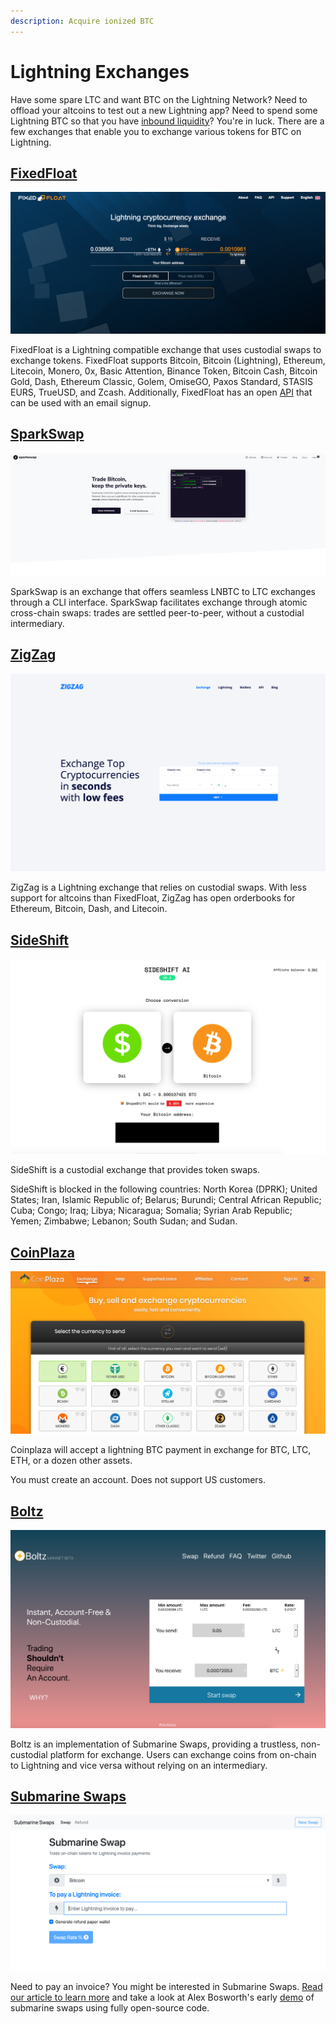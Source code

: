 ```yaml
---
description: Acquire ionized BTC
---
```


# Lightning Exchanges

Have some spare LTC and want BTC on the Lightning Network? Need to offload your altcoins to test out a new Lightning app? Need to spend some Lightning BTC so that you have [inbound liquidity](troubleshooting/bootstrapping-channels.md)? You're in luck. There are a few exchanges that enable you to exchange various tokens for BTC on Lightning.

## [FixedFloat](https://fixedfloat.com/)

![](../.gitbook/assets/screen-shot-2019-06-13-at-2.38.11-pm.png)

FixedFloat is a Lightning compatible exchange that uses custodial swaps to exchange tokens. FixedFloat supports Bitcoin, Bitcoin \(Lightning\), Ethereum, Litecoin, Monero, 0x, Basic Attention, Binance Token, Bitcoin Cash, Bitcoin Gold, Dash, Ethereum Classic, Golem, OmiseGO, Paxos Standard, STASIS EURS, TrueUSD, and Zcash. Additionally, FixedFloat has an open [API](https://fixedfloat.com/api) that can be used with an email signup.

## [SparkSwap](https://sparkswap.com/)

![](../.gitbook/assets/screen-shot-2019-06-13-at-3.10.28-pm.png)

SparkSwap is an exchange that offers seamless LNBTC to LTC exchanges through a CLI interface. SparkSwap facilitates exchange through atomic cross-chain swaps: trades are settled peer-to-peer, without a custodial intermediary.

## [ZigZag](https://zigzag.io/#/)

![](../.gitbook/assets/screen-shot-2019-06-13-at-2.41.48-pm.png)

ZigZag is a Lightning exchange that relies on custodial swaps. With less support for altcoins than FixedFloat, ZigZag has open orderbooks for Ethereum, Bitcoin, Dash, and Litecoin.

## [SideShift](https://sideshift.ai/)

![](../.gitbook/assets/screen-shot-2019-06-19-at-3.07.47-pm.png)

SideShift is a custodial exchange that provides token swaps.

SideShift is blocked in the following countries: North Korea \(DPRK\); United States; Iran, Islamic Republic of; Belarus; Burundi; Central African Republic; Cuba; Congo; Iraq; Libya; Nicaragua; Somalia; Syrian Arab Republic; Yemen; Zimbabwe; Lebanon; South Sudan; and Sudan.

## [CoinPlaza](https://www.coinplaza.it/)

![](../.gitbook/assets/screen-shot-2019-06-19-at-2.24.27-pm.png)

Coinplaza will accept a lightning BTC payment in exchange for BTC, LTC, ETH, or a dozen other assets.

You must create an account. Does not support US customers.

## [Boltz](https://boltz.exchange/)

![](../.gitbook/assets/screen-shot-2019-06-19-at-2.36.50-pm.png)

Boltz is an implementation of Submarine Swaps, providing a trustless, non-custodial platform for exchange. Users can exchange coins from on-chain to Lightning and vice versa without relying on an intermediary.

## [Submarine Swaps](http://submarineswaps.org/)

![](../.gitbook/assets/screen-shot-2019-06-19-at-2.25.18-pm.png)

Need to pay an invoice? You might be interested in Submarine Swaps. [Read our article to learn more](../tech/research/submarine-swap.md) and take a look at Alex Bosworth's early [demo](http://submarineswaps.org/) of submarine swaps using fully open-source code.



